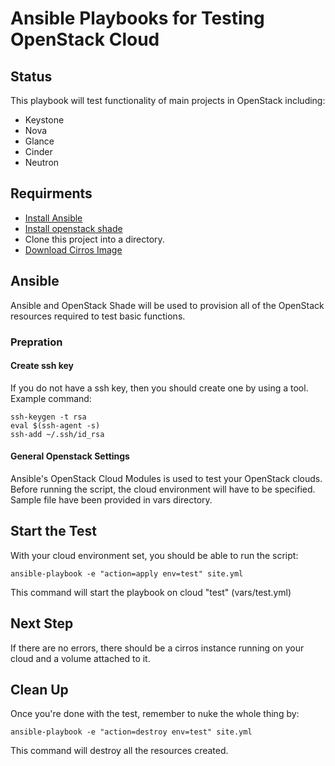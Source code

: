 # Ansible Playbooks for Testing OpenStack Cloud

## Status

This playbook will test functionality of main projects in OpenStack including:

- Keystone
- Nova
- Glance
- Cinder
- Neutron

## Requirments 

- [Install Ansible](http://docs.ansible.com/ansible/intro_installation.html)
- [Install openstack shade](http://docs.openstack.org/infra/shade/installation.html)
- Clone this project into a directory.
- [Download Cirros Image](http://download.cirros-cloud.net/0.3.5/cirros-0.3.5-x86_64-disk.img)

## Ansible

Ansible and OpenStack Shade will be used to provision all of the OpenStack
resources required to test basic functions.

### Prepration

#### Create ssh key

If you do not have a ssh key, then you should create one by using a tool.
Example command:

    ssh-keygen -t rsa
    eval $(ssh-agent -s)
    ssh-add ~/.ssh/id_rsa

#### General Openstack Settings

Ansible's OpenStack Cloud Modules is used to test your OpenStack clouds. Before running the script, 
the cloud environment will have to be specified. Sample file have been provided in vars directory.

## Start the Test

With your cloud environment set, you should be able to run the script:

    ansible-playbook -e "action=apply env=test" site.yml

This command will start the playbook on cloud "test" (vars/test.yml)

## Next Step

If there are no errors, there should be a cirros instance running on your cloud and 
a volume attached to it.

## Clean Up

Once you're done with the test, remember to nuke the whole thing by:

    ansible-playbook -e "action=destroy env=test" site.yml

This command will destroy all the resources created.
